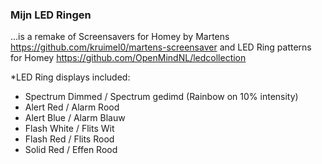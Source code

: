 ### Mijn LED Ringen 
...is a remake of 
Screensavers for Homey by Martens https://github.com/kruimel0/martens-screensaver and 
LED Ring patterns for Homey https://github.com/OpenMindNL/ledcollection

*LED Ring displays included:
- Spectrum Dimmed / Spectrum gedimd (Rainbow on 10% intensity)
- Alert Red / Alarm Rood
- Alert Blue / Alarm Blauw
- Flash White / Flits Wit
- Flash Red / Flits Rood
- Solid Red / Effen Rood
